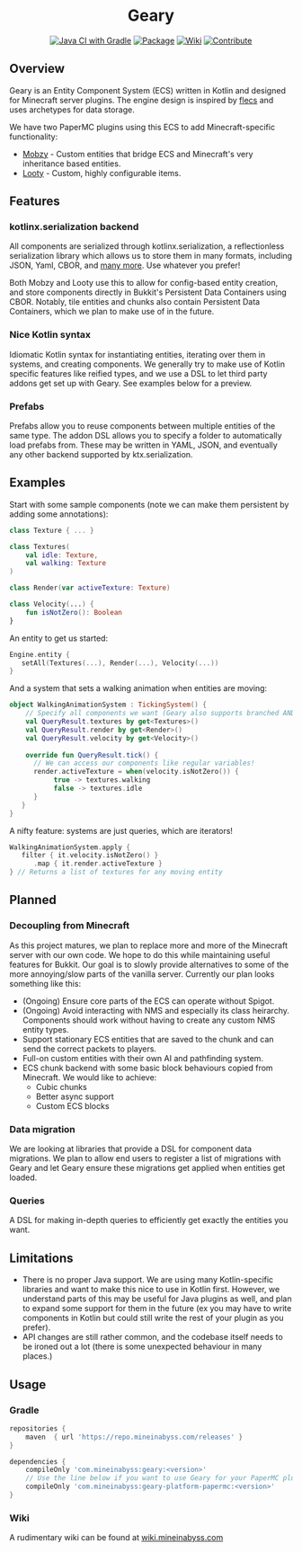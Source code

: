 <div align="center">

# Geary
[![Java CI with Gradle](https://github.com/MineInAbyss/Geary/actions/workflows/gradle-ci.yml/badge.svg)](https://github.com/MineInAbyss/Geary/actions/workflows/gradle-ci.yml)
[![Package](https://img.shields.io/maven-metadata/v?metadataUrl=https://repo.mineinabyss.com/releases/com/mineinabyss/geary-platform-papermc/maven-metadata.xml)](https://repo.mineinabyss.com/#/releases/com/mineinabyss/geary-platform-papermc)
[![Wiki](https://img.shields.io/badge/-Project%20Wiki-blueviolet?logo=Wikipedia&labelColor=gray)](https://wiki.mineinabyss.com/geary)
[![Contribute](https://shields.io/badge/Contribute-e57be5?logo=github%20sponsors&style=flat&logoColor=white)](https://wiki.mineinabyss.com/contribute)
</div>


## Overview

Geary is an Entity Component System (ECS) written in Kotlin and designed for Minecraft server plugins. The engine design is inspired by [flecs](https://github.com/SanderMertens/flecs) and uses archetypes for data storage.

We have two PaperMC plugins using this ECS to add Minecraft-specific functionality:
- [Mobzy](https://github.com/MineInAbyss/Mobzy) - Custom entities that bridge ECS and Minecraft's very inheritance based entities.
- [Looty](https://github.com/MineInAbyss/Looty) - Custom, highly configurable items.

## Features

### kotlinx.serialization backend

All components are serialized through kotlinx.serialization, a reflectionless serialization library which allows us to store them in many formats, including JSON, Yaml, CBOR, and [many more](https://github.com/Kotlin/kotlinx.serialization/blob/master/formats/README.md). Use whatever you prefer!

Both Mobzy and Looty use this to allow for config-based entity creation, and store components directly in Bukkit's Persistent Data Containers using CBOR. Notably, tile entities and chunks also contain Persistent Data Containers, which we plan to make use of in the future.

### Nice Kotlin syntax

Idiomatic Kotlin syntax for instantiating entities, iterating over them in systems, and creating components. We generally try to make use of Kotlin specific features like reified types, and we use a DSL to let third party addons get set up with Geary. See examples below for a preview.

### Prefabs

Prefabs allow you to reuse components between multiple entities of the same type. The addon DSL allows you to specify a folder to automatically load prefabs from. These may be written in YAML, JSON, and eventually any other backend supported by ktx.serialization.

## Examples

Start with some sample components (note we can make them persistent by adding some annotations):

```kotlin
class Texture { ... }

class Textures(
    val idle: Texture,
    val walking: Texture
)

class Render(var activeTexture: Texture)

class Velocity(...) {
    fun isNotZero(): Boolean
}
```

An entity to get us started:

```kotlin
Engine.entity {
   setAll(Textures(...), Render(...), Velocity(...))
}
```

And a system that sets a walking animation when entities are moving:

```kotlin
object WalkingAnimationSystem : TickingSystem() {
    // Specify all components we want (Geary also supports branched AND/OR/NOT statements for selection)
    val QueryResult.textures by get<Textures>()
    val QueryResult.render by get<Render>()
    val QueryResult.velocity by get<Velocity>()
    
    override fun QueryResult.tick() {
      // We can access our components like regular variables!
      render.activeTexture = when(velocity.isNotZero()) {
           true -> textures.walking
           false -> textures.idle
      }
   }
}
```

A nifty feature: systems are just queries, which are iterators!

```kotlin
WalkingAnimationSystem.apply {
   filter { it.velocity.isNotZero() }
      .map { it.render.activeTexture }
} // Returns a list of textures for any moving entity
```

## Planned

### Decoupling from Minecraft

As this project matures, we plan to replace more and more of the Minecraft server with our own code. We hope to do this while maintaining useful features for Bukkit. Our goal is to slowly provide alternatives to some of the more annoying/slow parts of the vanilla server. Currently our plan looks something like this:
- (Ongoing) Ensure core parts of the ECS can operate without Spigot.
- (Ongoing) Avoid interacting with NMS and especially its class heirarchy. Components should work without having to create any custom NMS entity types.
- Support stationary ECS entities that are saved to the chunk and can send the correct packets to players.
- Full-on custom entities with their own AI and pathfinding system.
- ECS chunk backend with some basic block behaviours copied from Minecraft. We would like to achieve:
   - Cubic chunks
   - Better async support
   - Custom ECS blocks

### Data migration

We are looking at libraries that provide a DSL for component data migrations. We plan to allow end users to register a list of migrations with Geary and let Geary ensure these migrations get applied when entities get loaded.

### Queries

A DSL for making in-depth queries to efficiently get exactly the entities you want.

## Limitations
- There is no proper Java support. We are using many Kotlin-specific libraries and want to make this nice to use in Kotlin first. However, we understand parts of this may be useful for Java plugins as well, and plan to expand some support for them in the future (ex you may have to write components in Kotlin but could still write the rest of your plugin as you prefer).
- API changes are still rather common, and the codebase itself needs to be ironed out a lot (there is some unexpected behaviour in many places.)

## Usage

### Gradle
```groovy
repositories {
    maven  { url 'https://repo.mineinabyss.com/releases' }
}

dependencies {
    compileOnly 'com.mineinabyss:geary:<version>'
    // Use the line below if you want to use Geary for your PaperMC plugin
    compileOnly 'com.mineinabyss:geary-platform-papermc:<version>'
}
```

### Wiki
A rudimentary wiki can be found at [wiki.mineinabyss.com](https://wiki.mineinabyss.com/geary/)
